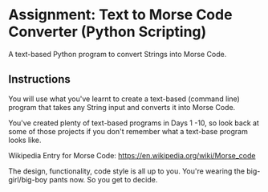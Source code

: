 # Assignment: Text to Morse Code Converter (Python Scripting)

A text-based Python program to convert Strings into Morse Code.

## Instructions

You will use what you've learnt to create a text-based (command line) program that takes any String input and converts it into Morse Code.

You've created plenty of text-based programs in Days 1 -10, so look back at some of those projects if you don't remember what a text-base program looks like.

Wikipedia Entry for Morse Code: https://en.wikipedia.org/wiki/Morse_code

The design, functionality, code style is all up to you. You're wearing the big-girl/big-boy pants now. So you get to decide.
